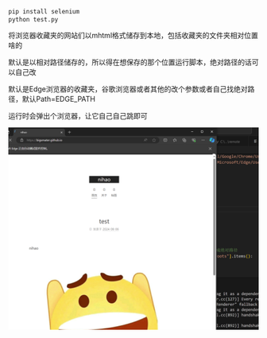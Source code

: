 ```
pip install selenium
python test.py
```



将浏览器收藏夹的网站们以mhtml格式储存到本地，包括收藏夹的文件夹相对位置啥的

默认是以相对路径储存的，所以得在想保存的那个位置运行脚本，绝对路径的话可以自己改

默认是Edge浏览器的收藏夹，谷歌浏览器或者其他的改个参数或者自己找绝对路径，默认Path=EDGE_PATH

运行时会弹出个浏览器，让它自己自己跳即可

![image-20241124221323134](Readme/image-20241124221323134.png)